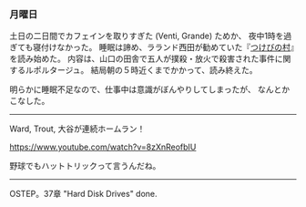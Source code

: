### 月曜日

土日の二日間でカフェインを取りすぎた (Venti, Grande) ためか、
夜中1時を過ぎても寝付けなかった。
睡眠は諦め、ラランド西田が勧めていた『[つけびの村](https://www.amazon.co.jp/%E3%81%A4%E3%81%91%E3%81%B3%E3%81%AE%E6%9D%91-%E5%99%82%E3%81%8C%EF%BC%95%E4%BA%BA%E3%82%92%E6%AE%BA%E3%81%97%E3%81%9F%E3%81%AE%E3%81%8B%EF%BC%9F-%E9%AB%98%E6%A9%8B%E3%83%A6%E3%82%AD%EF%BC%88%E3%82%BF%E3%82%AB%E3%83%8F%E3%82%B7%E3%83%A6%E3%82%AD%EF%BC%89/dp/4794971559)』を読み始めた。
内容は、山口の田舎で五人が撲殺・放火で殺害された事件に関するルポルタージュ。
結局朝の５時近くまでかかって、読み終えた。

明らかに睡眠不足なので、仕事中は意識がぼんやりしてしまったが、
なんとかこなした。

---

Ward, Trout, 大谷が連続ホームラン！

https://www.youtube.com/watch?v=8zXnReofbIU

野球でもハットトリックって言うんだね。

---

OSTEP。37章 "Hard Disk Drives" done.